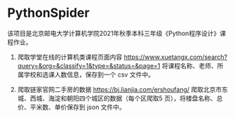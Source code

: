# PythonSpider

该项目是北京邮电大学计算机学院2021年秋季本科三年级《Python程序设计》课程作业。

1. 爬取学堂在线的计算机类课程页面内容
https://www.xuetangx.com/search?query=&org=&classify=1&type=&status=&page=1
将课程名称、老师、所属学校和选课人数信息，保存到一个 csv 文件中。

2. 爬取链家官网二手房的数据
https://bj.lianjia.com/ershoufang/
爬取北京市东城、西城、海淀和朝阳四个城区的数据（每个区爬取5 页），将楼盘名称、总价、平米数、单价保存到 json 文件中。
